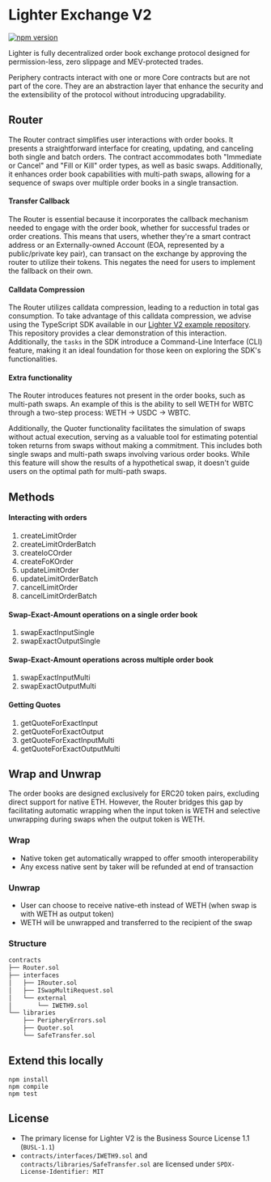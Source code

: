 # Lighter Exchange V2

[![npm version](https://badge.fury.io/js/@elliottech%2Flighter-v2-periphery.svg)](https://badge.fury.io/js/@elliottech%2Flighter-v2-periphery)

Lighter is fully decentralized order book exchange protocol designed for permission-less, zero slippage and MEV-protected trades.

Periphery contracts interact with one or more Core contracts but are not part of the core. 
They are an abstraction layer that enhance the security and the extensibility of the protocol without introducing upgradability.

## Router

The Router contract simplifies user interactions with order books. 
It presents a straightforward interface for creating, updating, and canceling both single and batch orders. 
The contract accommodates both "Immediate or Cancel" and "Fill or Kill" order types, as well as basic swaps. 
Additionally, it enhances order book capabilities with multi-path swaps, 
allowing for a sequence of swaps over multiple order books in a single transaction.

#### Transfer Callback
The Router is essential because it incorporates the callback mechanism needed to engage with the order book, whether for successful trades or order creations.
This means that users, whether they're a smart contract address or an Externally-owned Account (EOA, represented by a public/private key pair), 
can transact on the exchange by approving the router to utilize their tokens. 
This negates the need for users to implement the fallback on their own.

#### Calldata Compression
The Router utilizes calldata compression, leading to a reduction in total gas consumption. 
To take advantage of this calldata compression, we advise using the TypeScript SDK available in our [Lighter V2 example repository](https://github.com/elliottech/lighter-v2-example). 
This repository provides a clear demonstration of this interaction. 
Additionally, the `tasks` in the SDK introduce a Command-Line Interface (CLI) feature, 
making it an ideal foundation for those keen on exploring the SDK's functionalities.

#### Extra functionality
The Router introduces features not present in the order books, such as multi-path swaps. 
An example of this is the ability to sell WETH for WBTC through a two-step process: WETH -> USDC -> WBTC. 

Additionally, the Quoter functionality facilitates the simulation of swaps without actual execution, serving as a valuable tool for 
estimating potential token returns from swaps without making a commitment. 
This includes both single swaps and multi-path swaps involving various order books.
While this feature will show the results of a hypothetical swap, it doesn't guide users on the optimal path for multi-path swaps.

## Methods

#### Interacting with orders

1. createLimitOrder
2. createLimitOrderBatch
3. createIoCOrder
4. createFoKOrder
5. updateLimitOrder
6. updateLimitOrderBatch
7. cancelLimitOrder
8. cancelLimitOrderBatch

#### Swap-Exact-Amount operations on a single order book

1. swapExactInputSingle
2. swapExactOutputSingle

#### Swap-Exact-Amount operations across multiple order book

1. swapExactInputMulti
2. swapExactOutputMulti

#### Getting Quotes

1. getQuoteForExactInput
2. getQuoteForExactOutput
3. getQuoteForExactInputMulti
4. getQuoteForExactOutputMulti

## Wrap and Unwrap

The order books are designed exclusively for ERC20 token pairs, excluding direct support for native ETH. 
However, the Router bridges this gap by facilitating automatic wrapping when the input token is WETH and 
selective unwrapping during swaps when the output token is WETH.

### Wrap

- Native token get automatically wrapped to offer smooth interoperability 
- Any excess native sent by taker will be refunded at end of transaction

### Unwrap

- User can choose to receive native-eth instead of WETH (when swap is with WETH as output token)
- WETH will be unwrapped and transferred to the recipient of the swap

### Structure
```bash
contracts
├── Router.sol
├── interfaces
│   ├── IRouter.sol
│   ├── ISwapMultiRequest.sol
│   └── external
│       └── IWETH9.sol
└── libraries
    ├── PeripheryErrors.sol
    ├── Quoter.sol
    └── SafeTransfer.sol

```

## Extend this locally

```
npm install
npm compile
npm test
```

## License

- The primary license for Lighter V2 is the Business Source License 1.1 (`BUSL-1.1`)
- `contracts/interfaces/IWETH9.sol` and `contracts/libraries/SafeTransfer.sol` are licensed under `SPDX-License-Identifier: MIT`
